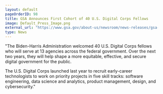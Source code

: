 ```yaml
---
layout: default
pageOrderID: 98
title: GSA Announces First Cohort of 40 U.S. Digital Corps Fellows
image: Default_Press_Image.png
external_url: "https://www.gsa.gov/about-us/newsroom/news-releases/gsa-announces-first-cohort-of-40-us-digital-corps-fellows-06212022"
type: News
---
```



"The Biden-Harris Administration welcomed 40 U.S. Digital Corps fellows who will serve at 13 agencies across the federal government. Over the next two years, they will help shape a more equitable, effective, and secure digital government for the public.

The U.S. Digital Corps launched last year to recruit early-career technologists to work on priority projects in five skill tracks: software engineering, data science and analytics, product management, design, and cybersecurity."
